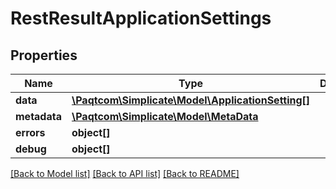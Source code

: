 # RestResultApplicationSettings

## Properties

 Name         | Type                                                                    | Description | Notes      
--------------|-------------------------------------------------------------------------|-------------|------------
 **data**     | [**\Paqtcom\Simplicate\Model\ApplicationSetting[]**](ApplicationSetting.md) |             | [optional] 
 **metadata** | [**\Paqtcom\Simplicate\Model\MetaData**](MetaData.md)                       |             | [optional] 
 **errors**   | **object[]**                                                            |             | [optional] 
 **debug**    | **object[]**                                                            |             | [optional] 

[[Back to Model list]](../README.md#documentation-for-models) [[Back to API list]](../README.md#documentation-for-api-endpoints) [[Back to README]](../README.md)


